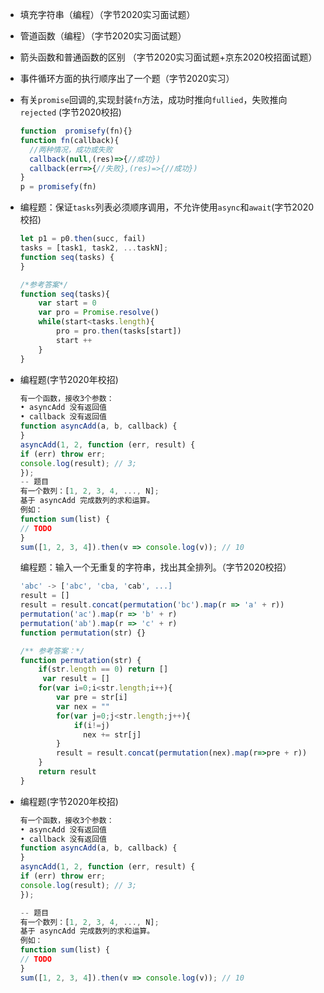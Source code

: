 - 填充字符串（编程）（字节2020实习面试题）

- 管道函数（编程）（字节2020实习面试题）

- 箭头函数和普通函数的区别 （字节2020实习面试题+京东2020校招面试题）

- 事件循环方面的执行顺序出了一个题（字节2020实习）

- 有关`promise`回调的,实现封装`fn`方法，成功时推向`fullied`，失败推向`rejected` (字节2020校招)
    ```javascript
    function  promisefy(fn){}
    function fn(callback){
      //两种情况，成功或失败
      callback(null,(res)=>{//成功})
      callback(err=>{//失败},(res)=>{//成功})
    }
    p = promisefy(fn)
    ```

- 编程题：保证`tasks`列表必须顺序调用，不允许使用`async`和`await`(字节2020校招)

  ```javascript
  let p1 = p0.then(succ, fail)
  tasks = [task1, task2, ...taskN];
  function seq(tasks) {
  }
  ```

  ```javascript
  /*参考答案*/
  function seq(tasks){
      var start = 0
      var pro = Promise.resolve()
      while(start<tasks.length){
          pro = pro.then(tasks[start])
          start ++
      }
  }
  ```
  
- 编程题(字节2020年校招)
  ```javascript
  有一个函数，接收3个参数：
  • asyncAdd 没有返回值
  • callback 没有返回值
  function asyncAdd(a, b, callback) {
  }
  asyncAdd(1, 2, function (err, result) {
  if (err) throw err;
  console.log(result); // 3;
  });
  -- 题目
  有一个数列：[1, 2, 3, 4, ..., N];
  基于 asyncAdd 完成数列的求和运算。
  例如：
  function sum(list) {
  // TODO
  }
  sum([1, 2, 3, 4]).then(v => console.log(v)); // 10
  ```

  编程题：输入一个无重复的字符串，找出其全排列。（字节2020校招）

  ```javascript
  'abc' -> ['abc', 'cba, 'cab', ...]
  result = []
  result = result.concat(permutation('bc').map(r => 'a' + r))
  permutation('ac').map(r => 'b' + r)
  permutation('ab').map(r => 'c' + r)
  function permutation(str) {}
  ```

  ```javascript
  /** 参考答案：*/
  function permutation(str) {
      if(str.length == 0) return []
       var result = []
      for(var i=0;i<str.length;i++){
          var pre = str[i]
          var nex = ""
          for(var j=0;j<str.length;j++){
              if(i!=j)
                nex += str[j]
          }  
          result = result.concat(permutation(nex).map(r=>pre + r))
      }
      return result
  }
  ```

- 编程题(字节2020年校招)
    ```javascript
    有一个函数，接收3个参数：
    • asyncAdd 没有返回值
    • callback 没有返回值
    function asyncAdd(a, b, callback) {
    }
    asyncAdd(1, 2, function (err, result) {
    if (err) throw err;
    console.log(result); // 3;
    });
    
    -- 题目
    有一个数列：[1, 2, 3, 4, ..., N];
    基于 asyncAdd 完成数列的求和运算。
    例如：
    function sum(list) {
    // TODO
    }
    sum([1, 2, 3, 4]).then(v => console.log(v)); // 10
    ```

